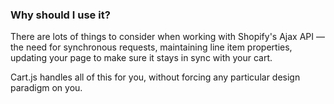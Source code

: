 ### Why should I use it?

There are lots of things to consider when working with Shopify's Ajax API &mdash; the need for synchronous requests, maintaining line item properties, updating your page to make sure it stays in sync with your cart.

Cart.js handles all of this for you, without forcing any particular design paradigm on you.
